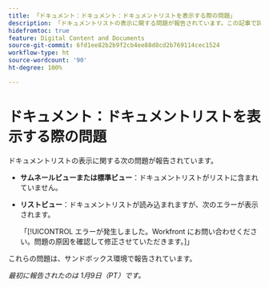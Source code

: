 ```yaml
---
title: 「ドキュメント：ドキュメント：ドキュメントリストを表示する際の問題」
description: 「ドキュメントリストの表示に関する問題が報告されています。この記事で詳細を確認してください。」
hidefromtoc: true
feature: Digital Content and Documents
source-git-commit: 6fd1ee82b2b9f2cb4ee88d8cd2b769114cec1524
workflow-type: ht
source-wordcount: '90'
ht-degree: 100%

---
```



# ドキュメント：ドキュメントリストを表示する際の問題

ドキュメントリストの表示に関する次の問題が報告されています。

* **サムネールビューまたは標準ビュー**：ドキュメントリストがリストに含まれていません。
* **リストビュー**：ドキュメントリストが読み込まれますが、次のエラーが表示されます。

  「[!UICONTROL エラーが発生しました。Workfront にお問い合わせください。問題の原因を確認して修正させていただきます。]」

これらの問題は、サンドボックス環境で報告されています。

_最初に報告されたのは 1月9日（PT）です。_
